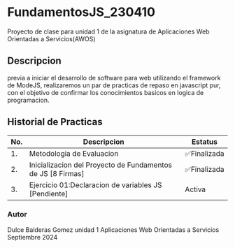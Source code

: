 # FundamentosJS_230410
Proyecto de clase para unidad 1 de la asignatura de Aplicaciones Web Orientadas a Servicios(AWOS)

## Descripcion

previa a iniciar el desarrollo de software para web utilizando el framework de ModeJS, realizaremos un par de practicas de repaso en javascript pur, con el objetivo de confirmar los conocimientos basicos en logica de programacion.

 ## Historial de Practicas 
|No.|Descripcion|Estatus|
|-- |--|--|
|1.|Metodologia de Evaluacion| ✅Finalizada|
|2.|Inicializacion del Proyecto de Fundamentos de JS [8 Firmas]| ✅Finalizada|
|3.|Ejercicio 01:Declaracion de variables JS [Pendiente]|Activa |




### Autor
Dulce Balderas Gomez
unidad 1
Aplicaciones Web Orientadas a Servicios
Septiembre 2024
